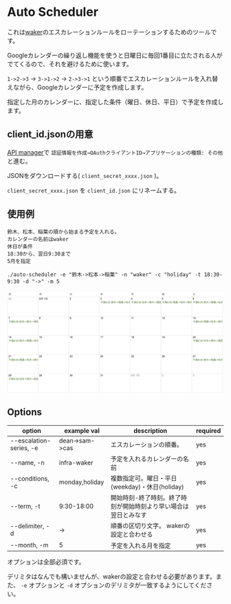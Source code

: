 # Auto Scheduler

これは[waker](https://github.com/ryotarai/waker)のエスカレーションルールをローテーションするためのツールです。

Googleカレンダーの繰り返し機能を使うと日曜日に毎回1番目に立たされる人がでてくるので、それを避けるために使います。

`1->2->3` → `3->1->2` → `2->3->1` という順番でエスカレーションルールを入れ替えながら、Googleカレンダーに予定を作成します。

指定した月のカレンダーに、指定した条件（曜日、休日、平日）で予定を作成します。

## client_id.jsonの用意
[API manager](https://console.cloud.google.com/apis/credentials)で `認証情報を作成→OAuthクライアントID→アプリケーションの種類: その他` と進む。

JSONをダウンロードする( `client_secret_xxxx.json` )。

`client_secret_xxxx.json` を `client_id.json` にリネームする。

## 使用例

```
鈴木、松本、稲葉の順から始まる予定を入れる。
カレンダーの名前はwaker
休日が条件
18:30から、翌日9:30まで
5月を指定
```

```
./auto-scheduler -e "鈴木->松本->稲葉" -n "waker" -c "holiday" -t 18:30-9:30 -d "->" -m 5
```

![Google Calendar](https://raw.githubusercontent.com/dozen/auto-scheduler/master/doc/img/calendar.png)

## Options

option | example val | description | required
------ | ------ | ------ | ----- |
--escalation-series, -e | dean->sam->cas | エスカレーションの順番。 | yes
--name, -n | infra-waker | 予定を入れるカレンダーの名前 | yes
--conditions, -c | monday,holiday | 複数指定可。曜日・平日(weekday)・休日(holiday) | yes
--term, -t | 9:30-18:00 | 開始時刻-終了時刻。終了時刻が開始時刻より早い場合は翌日とみなす | yes
--delimiter, -d | -> | 順番の区切り文字。 wakerの設定と合わせる | yes
--month, -m | 5 | 予定を入れる月を指定 | yes

オプションは全部必須です。

デリミタはなんでも構いませんが、wakerの設定と合わせる必要があります。また、 `-e` オプションと `-d` オプションのデリミタが一致するようにしてください。

